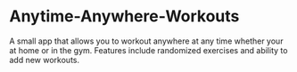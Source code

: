 # Anytime-Anywhere-Workouts
A small app that allows you to workout anywhere at any time whether your at home or in the gym. Features include randomized exercises and ability to add new workouts.
